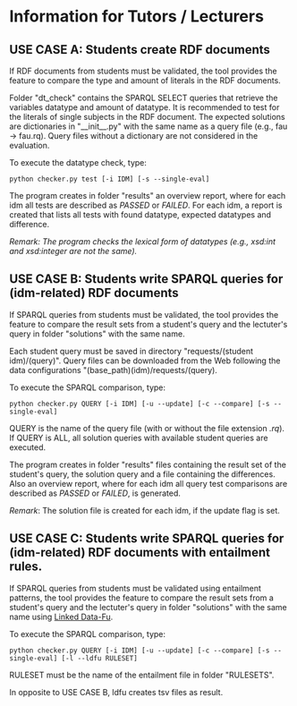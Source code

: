 # Information for Tutors / Lecturers


## USE CASE A: Students create RDF documents
If RDF documents from students must be validated, the tool provides the feature to compare the type and amount of literals in the RDF documents.

Folder "dt_check" contains the SPARQL SELECT queries that retrieve the variables datatype and amount of datatype. It is recommended to test for the literals of single subjects in the RDF document. The expected solutions are dictionaries in "\_\_init\_\_.py" with the same name as a query file (e.g., fau -> fau.rq). Query files without a dictionary are not considered in the evaluation.

To execute the datatype check, type:
```shell
python checker.py test [-i IDM] [-s --single-eval]
```
The program creates in folder "results" an overview report, where for each idm all tests are described as _PASSED_ or _FAILED_. For each idm, a report is created that lists all tests with found datatype, expected datatypes and difference.

_Remark: The program checks the lexical form of datatypes (e.g., xsd:int and xsd:integer are not the same)._


## USE CASE B: Students write SPARQL queries for (idm-related) RDF documents
If SPARQL queries from students must be validated, the tool provides the feature to compare the result sets from a student's query and the lectuter's query in folder "solutions" with the same name.

Each student query must be saved in directory "requests/(student idm)/(query)". Query files can be downloaded from the Web following the data configurations "(base_path)(idm)/requests/(query).

To execute the SPARQL comparison, type:
```shell
python checker.py QUERY [-i IDM] [-u --update] [-c --compare] [-s --single-eval]
```
QUERY is the name of the query file (with or without the file extension _.rq_). If QUERY is ALL, all solution queries with available student queries are executed.

The program creates in folder "results" files containing the result set of the student's query, the solution query and a file containing the differences. Also an overview report, where for each idm all query test comparisons are described as _PASSED_ or _FAILED_, is generated.

_Remark_: The solution file is created for each idm, if the update flag is set.


## USE CASE C: Students write SPARQL queries for (idm-related) RDF documents with entailment rules.
If SPARQL queries from students must be validated using entailment patterns, the tool provides the feature to compare the result sets from a student's query and the lectuter's query in folder "solutions" with the same name using [Linked Data-Fu](https://linked-data-fu.github.io/).

To execute the SPARQL comparison, type:
```shell
python checker.py QUERY [-i IDM] [-u --update] [-c --compare] [-s --single-eval] [-l --ldfu RULESET]
```
RULESET must be the name of the entailment file in folder "RULESETS".

In opposite to USE CASE B, ldfu creates tsv files as result.
